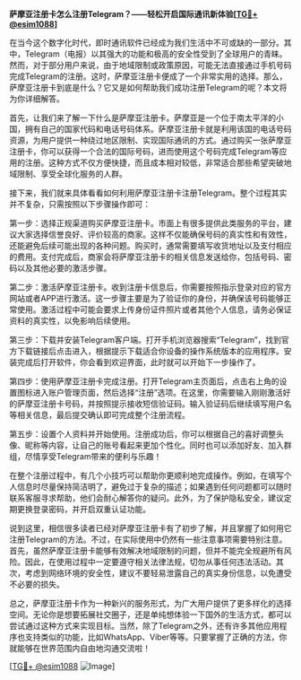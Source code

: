 **萨摩亚注册卡怎么注册Telegram？——轻松开启国际通讯新体验[[TG💪+ @esim1088](https://t.me/s/esim1088)]**

在当今这个数字化时代，即时通讯软件已经成为我们生活中不可或缺的一部分。其中，Telegram（电报）以其强大的功能和极高的安全性受到了全球用户的青睐。然而，对于部分用户来说，由于地域限制或政策原因，可能无法直接通过手机号码完成Telegram的注册。这时，萨摩亚注册卡便成了一个非常实用的选择。那么，萨摩亚注册卡到底是什么？它又是如何帮助我们成功注册Telegram的呢？本文将为你详细解答。

首先，让我们来了解一下什么是萨摩亚注册卡。萨摩亚是一个位于南太平洋的小国，拥有自己的国家代码和电话号码体系。萨摩亚注册卡就是利用该国的电话号码资源，为用户提供一种绕过地区限制、实现国际通讯的方式。通过购买一张萨摩亚注册卡，你可以获得一个合法的国际号码，进而使用这个号码完成Telegram等应用的注册。这种方式不仅方便快捷，而且成本相对较低，非常适合那些希望突破地域限制、享受全球化服务的人群。

接下来，我们就来具体看看如何利用萨摩亚注册卡注册Telegram。整个过程其实并不复杂，只需按照以下步骤操作即可：

第一步：选择正规渠道购买萨摩亚注册卡。市面上有很多提供此类服务的平台，建议大家选择信誉良好、评价较高的商家。这样不仅能确保号码的真实性和有效性，还能避免后续可能出现的各种问题。购买时，通常需要填写收货地址以及支付相应的费用。支付完成后，商家会将萨摩亚注册卡的相关信息发送给你，包括号码、密码以及其他必要的激活步骤。

第二步：激活萨摩亚注册卡。收到注册卡信息后，你需要按照指示登录对应的官方网站或者APP进行激活。这一步骤主要是为了验证你的身份，并确保该号码能够正常使用。激活过程中可能会要求上传身份证件照片或者其他个人信息，请务必保证资料的真实性，以免影响后续使用。

第三步：下载并安装Telegram客户端。打开手机浏览器搜索“Telegram”，找到官方下载链接后点击进入，根据提示下载适合你设备的操作系统版本的应用程序。安装完成后打开软件，你会看到欢迎界面，此时就可以开始下一步操作了。

第四步：使用萨摩亚注册卡完成注册。打开Telegram主页面后，点击右上角的设置图标进入账户管理页面，然后选择“注册”选项。在这里，你需要输入刚刚激活好的萨摩亚注册卡号码，并按照提示接收短信验证码。输入验证码后继续填写用户名等相关信息，最后提交确认即可完成整个注册流程。

第五步：设置个人资料并开始使用。注册成功后，你可以根据自己的喜好调整头像、昵称等内容，让自己的账号看起来更加个性化。同时也可以添加好友、加入群组，尽情享受Telegram带来的便利与乐趣！

在整个注册过程中，有几个小技巧可以帮助你更顺利地完成操作。例如，在填写个人信息时尽量保持简洁明了，避免过于复杂的描述；如果遇到任何问题都可以随时联系客服寻求帮助，他们会耐心解答你的疑问。此外，为了保护隐私安全，建议定期更换登录密码，并开启双重认证功能。

说到这里，相信很多读者已经对萨摩亚注册卡有了初步了解，并且掌握了如何用它注册Telegram的方法。不过，在实际使用中仍然有一些注意事项需要特别注意。首先，虽然萨摩亚注册卡能够有效解决地域限制的问题，但并不能完全规避所有风险。因此，在使用过程中一定要遵守相关法律法规，切勿从事任何违法活动。其次，考虑到网络环境的安全性，建议不要轻易泄露自己的真实身份信息，以免遭受不必要的损失。

总之，萨摩亚注册卡作为一种新兴的服务形式，为广大用户提供了更多样化的选择空间。无论你是想要拓展社交圈子，还是单纯想体验一下国外的生活方式，都可以尝试通过这种方式来实现目标。当然，除了Telegram之外，还有许多其他应用程序也支持类似的功能，比如WhatsApp、Viber等等。只要掌握了正确的方法，你就能够在世界范围内自由地沟通交流啦！

[[TG💪+ @esim1088](https://t.me/s/esim1088) ![Image](https://i.postimg.cc/4NQfJmqS/Snipaste-2025-05-13-00-14-12.png)]